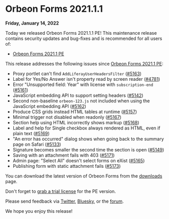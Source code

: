# Orbeon Forms 2021.1.1

__Friday, January 14, 2022__

Today we released Orbeon Forms 2021.1.1 PE! This maintenance release contains security updates and bug-fixes and is recommended for all users of:

- [Orbeon Forms 2021.1 PE](orbeon-forms-2021.1.md)

This release addresses the following issues since [Orbeon Forms 2021.1 PE](orbeon-forms-2021.1.md):

- Proxy portlet can't find `AddLiferayUserHeadersFilter` ([\#5163](https://github.com/orbeon/orbeon-forms/issues/5163))
- Label for Yes/No Answer isn't property read by screen reader ([\#4781](https://github.com/orbeon/orbeon-forms/issues/4781))
- Error "Unsupported field: Year" with license with `subscription-end` ([\#5161](https://github.com/orbeon/orbeon-forms/issues/5161))
- JavaScript embedding API to support setting headers ([\#5142](https://github.com/orbeon/orbeon-forms/issues/5142))
- Second non-baseline `orbeon-123.js` not included when using the JavaScript embedding API ([\#5162](https://github.com/orbeon/orbeon-forms/issues/5162))
- Produce CSS grids instead HTML tables at runtime ([\#5157](https://github.com/orbeon/orbeon-forms/issues/5157))
- Minimal trigger not disabled when readonly ([\#5167](https://github.com/orbeon/orbeon-forms/issues/5167))
- Section help using HTML incorrectly shows markup ([\#5168](https://github.com/orbeon/orbeon-forms/issues/5168))
- Label and help for Single checkbox always rendered as HTML, even if plain text ([\#5169](https://github.com/orbeon/orbeon-forms/issues/5169))
- "An error has occurred" dialog shows when going back to the summary page on Safari ([\#5133](https://github.com/orbeon/orbeon-forms/issues/5133))
- Signature becomes smaller the second time the section is open ([\#5149](https://github.com/orbeon/orbeon-forms/issues/5149))
- Saving with an attachment fails with 403 ([\#5171](https://github.com/orbeon/orbeon-forms/issues/5171))
- Admin page: "Select All" doesn't select forms on eXist ([\#5165](https://github.com/orbeon/orbeon-forms/issues/5165))
- Publishing form with static attachment fails ([\#5173](https://github.com/orbeon/orbeon-forms/issues/5173))

You can download the latest version of Orbeon Forms from the [downloads](https://www.orbeon.com/download) page.

Don't forget to [grab a trial license](https://prod.orbeon.com/prod/fr/orbeon/register/new) for the PE version.

Please send feedback via [Twitter](https://twitter.com/orbeon), [Bluesky](https://bsky.app/profile/orbeon.bsky.social), or the [forum](https://groups.google.com/g/orbeon).

We hope you enjoy this release!
